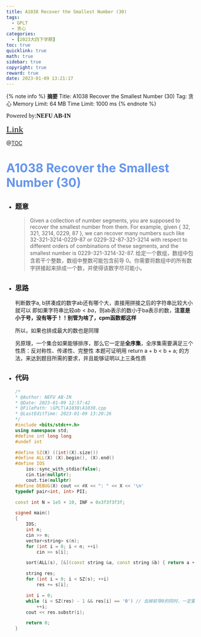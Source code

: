 ```yaml
---
title: A1038 Recover the Smallest Number (30)
tags:
  - GPLT
  - 贪心
categories:
  - [2023大四下学期]
toc: true
quicklink: true
math: true
sidebar: true
copyright: true
reward: true
date: 2023-01-09 13:21:17
---
```



{% note info %}
**摘要**
Title: A1038 Recover the Smallest Number (30)
Tag: 贪心
Memory Limit: 64 MB
Time Limit: 1000 ms
{% endnote %}
<!-- more -->

<font size=3 face=楷体>Powered by:**NEFU AB-IN**</font>

<font color=#FFA500 size=5 face=楷体>[Link](https://pintia.cn/problem-sets/994805342720868352/exam/problems/994805449625288704)</font>

@[TOC](文章目录)

# <font color=#6495ED size=6>A1038 Recover the Smallest Number (30)</font>

* ## <font size=4 face=粗体>题意</font>

  >Given a collection of number segments, you are supposed to recover the smallest number from them. For example, given { 32, 321, 3214, 0229, 87 }, we can recover many numbers such like 32-321-3214-0229-87 or 0229-32-87-321-3214 with respect to different orders of combinations of these segments, and the smallest number is 0229-321-3214-32-87.
  >给定一个数组，数组中包含若干个整数，数组中整数可能包含前导 0。你需要将数组中的所有数字拼接起来排成一个数，并使得该数字尽可能小。

* ## <font size=4 face=粗体>思路</font>

  判断数字a, b拼凑成的数字ab还有哪个大，直接用拼接之后的字符串比较大小就可以
  即如果字符串比较$ab<ba$，则ab表示的数小于ba表示的数，**注意是小于号，没有等于！！别管为啥了，cpm函数都这样**

  所以，如果也排成最大的数也是同理

  另原理，一个集合如果能够排序，那么它一定是**全序集**，全序集需要满足三个性质：反对称性、传递性、完整性
  本题可证明用 return a + b < b + a; 的方法，来达到题目所需的要求，并且能够证明以上三条性质

* ## <font size=4 face=粗体>代码</font>

  ```cpp
  /*
  * @Author: NEFU AB-IN
  * @Date: 2023-01-09 12:57:42
  * @FilePath: \GPLT\A1038\A1038.cpp
  * @LastEditTime: 2023-01-09 13:20:26
  */
  #include <bits/stdc++.h>
  using namespace std;
  #define int long long
  #undef int

  #define SZ(X) ((int)(X).size())
  #define ALL(X) (X).begin(), (X).end()
  #define IOS                                                                                                            \
      ios::sync_with_stdio(false);                                                                                       \
      cin.tie(nullptr);                                                                                                  \
      cout.tie(nullptr)
  #define DEBUG(X) cout << #X << ": " << X << '\n'
  typedef pair<int, int> PII;

  const int N = 1e5 + 10, INF = 0x3f3f3f3f;

  signed main()
  {
      IOS;
      int n;
      cin >> n;
      vector<string> s(n);
      for (int i = 0; i < n; ++i)
          cin >> s[i];

      sort(ALL(s), [&](const string &a, const string &b) { return a + b < b + a; });

      string res;
      for (int i = 0; i < SZ(s); ++i)
          res += s[i];

      int i = 0;
      while (i < SZ(res) - 1 && res[i] == '0') // 去掉前导0的同时，一定要保留一位，也就是如果最后剩下0，也要保留
          ++i;
      cout << res.substr(i);

      return 0;
  }
  ```